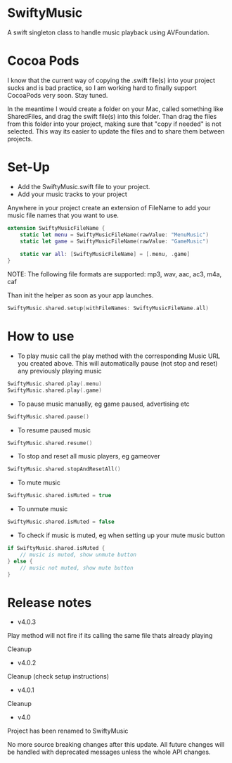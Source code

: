 # SwiftyMusic

A swift singleton class to handle music playback using AVFoundation.

# Cocoa Pods

I know that the current way of copying the .swift file(s) into your project sucks and is bad practice, so I am working hard to finally support CocoaPods very soon. Stay tuned.

In the meantime I would create a folder on your Mac, called something like SharedFiles, and drag the swift file(s) into this folder. Than drag the files from this folder into your project, making sure that "copy if needed" is not selected. This way its easier to update the files and to share them between projects.

# Set-Up

- Add the SwiftyMusic.swift file to your project.
- Add your music tracks to your project

Anywhere in your project create an extension of FileName to add your music file names that you want to use.

```swift
extension SwiftyMusicFileName {
    static let menu = SwiftyMusicFileName(rawValue: "MenuMusic")
    static let game = SwiftyMusicFileName(rawValue: "GameMusic")
    
    static var all: [SwiftyMusicFileName] = [.menu, .game]
}
```

NOTE: The following file formats are supported: mp3, wav, aac, ac3, m4a, caf

Than init the helper as soon as your app launches. 

```swift
SwiftyMusic.shared.setup(withFileNames: SwiftyMusicFileName.all)
```

# How to use

- To play music call the play method with the corresponding Music URL you created above. This will automatically pause (not stop and reset) any previously playing music
```swift
SwiftyMusic.shared.play(.menu)
SwiftyMusic.shared.play(.game)
```

- To pause music manually, eg game paused, advertising etc
```swift
SwiftyMusic.shared.pause()
```

- To resume paused music
```swift
SwiftyMusic.shared.resume()
```

- To stop and reset all music players, eg gameover
```swift
SwiftyMusic.shared.stopAndResetAll()
```

- To mute music
```swift
SwiftyMusic.shared.isMuted = true
```

- To unmute music
```swift
SwiftyMusic.shared.isMuted = false
```

- To check if music is muted, eg when setting up your mute music button
```swift
if SwiftyMusic.shared.isMuted {
    // music is muted, show unmute button
} else {
    // music not muted, show mute button
}
```

# Release notes

- v4.0.3

Play method will not fire if its calling the same file thats already playing

Cleanup

- v4.0.2

Cleanup (check setup instructions)

- v4.0.1

Cleanup

- v4.0

Project has been renamed to SwiftyMusic

No more source breaking changes after this update. All future changes will be handled with deprecated messages unless the whole API changes.
